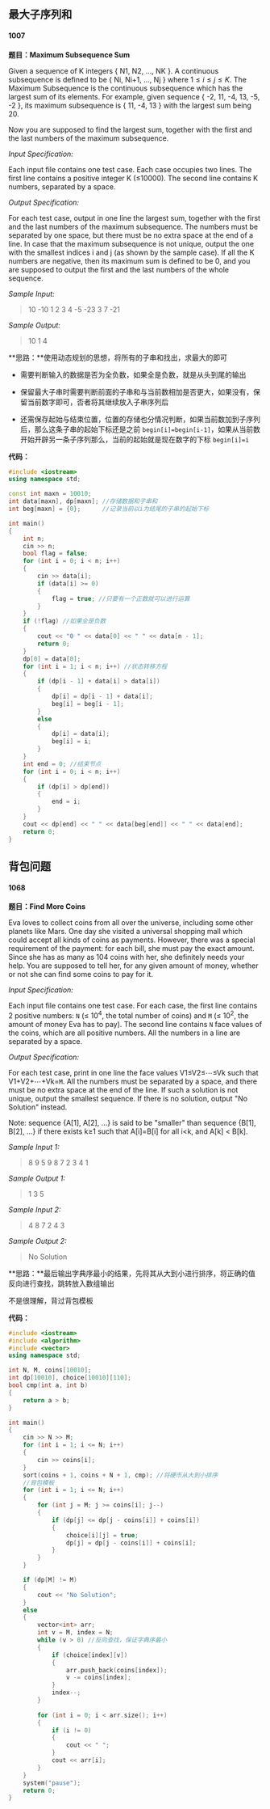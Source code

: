 ## 最大子序列和

#### 1007

**题目：Maximum Subsequence Sum**

Given a sequence of K integers { N1, N2, ..., NK }. A continuous subsequence is defined to be { Ni, Ni+1, ..., Nj } where $1≤i≤j≤K$. The Maximum Subsequence is the continuous subsequence which has the largest sum of its elements. For example, given sequence { -2, 11, -4, 13, -5, -2 }, its maximum subsequence is { 11, -4, 13 } with the largest sum being 20.

Now you are supposed to find the largest sum, together with the first and the last numbers of the maximum subsequence.

*Input Specification:*

Each input file contains one test case. Each case occupies two lines. The first line contains a positive integer K (≤10000). The second line contains K numbers, separated by a space.

*Output Specification:*

For each test case, output in one line the largest sum, together with the first and the last numbers of the maximum subsequence. The numbers must be separated by one space, but there must be no extra space at the end of a line. In case that the maximum subsequence is not unique, output the one with the smallest indices i and j (as shown by the sample case). If all the K numbers are negative, then its maximum sum is defined to be 0, and you are supposed to output the first and the last numbers of the whole sequence.

*Sample Input:*

> 10
-10 1 2 3 4 -5 -23 3 7 -21

*Sample Output:*

> 10 1 4

**思路：**使用动态规划的思想，将所有的子串和找出，求最大的即可

- 需要判断输入的数据是否为全负数，如果全是负数，就是从头到尾的输出

- 保留最大子串时需要判断前面的子串和与当前数相加是否更大，如果没有，保留当前数字即可，否者将其继续放入子串序列后

- 还需保存起始与结束位置，位置的存储也分情况判断，如果当前数加到子序列后，那么这条子串的起始下标还是之前 `begin[i]=begin[i-1]`，如果从当前数开始开辟另一条子序列那么，当前的起始就是现在数字的下标 `begin[i]=i`

**代码：**

```C++
#include <iostream>
using namespace std;

const int maxn = 10010;
int data[maxn], dp[maxn]; //存储数据和子串和
int beg[maxn] = {0};      //记录当前以i为结尾的子串的起始下标

int main()
{
    int n;
    cin >> n;
    bool flag = false;
    for (int i = 0; i < n; i++)
    {
        cin >> data[i];
        if (data[i] >= 0)
        {
            flag = true; //只要有一个正数就可以进行运算
        }
    }
    if (!flag) //如果全是负数
    {
        cout << "0 " << data[0] << " " << data[n - 1];
        return 0;
    }
    dp[0] = data[0];
    for (int i = 1; i < n; i++) //状态转移方程
    {
        if (dp[i - 1] + data[i] > data[i])
        {
            dp[i] = dp[i - 1] + data[i];
            beg[i] = beg[i - 1];
        }
        else
        {
            dp[i] = data[i];
            beg[i] = i;
        }
    }
    int end = 0; //结束节点
    for (int i = 0; i < n; i++)
    {
        if (dp[i] > dp[end])
        {
            end = i;
        }
    }
    cout << dp[end] << " " << data[beg[end]] << " " << data[end];
    return 0;
}
```

## 背包问题

#### 1068

**题目：Find More Coins**

Eva loves to collect coins from all over the universe, including some other planets like Mars. One day she visited a universal shopping mall which could accept all kinds of coins as payments. However, there was a special requirement of the payment: for each bill, she must pay the exact amount. Since she has as many as 104 coins with her, she definitely needs your help. You are supposed to tell her, for any given amount of money, whether or not she can find some coins to pay for it.

*Input Specification:*

Each input file contains one test case. For each case, the first line contains 2 positive numbers: `N` (≤ $10^4$, the total number of coins) and `M` (≤ $10^2$, the amount of money Eva has to pay). The second line contains `N` face values of the coins, which are all positive numbers. All the numbers in a line are separated by a space.

*Output Specification:*

For each test case, print in one line the face values V1≤V2≤⋯≤Vk such that V1+V2+⋯+Vk=`M`. All the numbers must be separated by a space, and there must be no extra space at the end of the line. If such a solution is not unique, output the smallest sequence. If there is no solution, output "No Solution" instead.

Note: sequence {A[1], A[2], ...} is said to be "smaller" than sequence {B[1], B[2], ...} if there exists k≥1 such that A[i]=B[i] for all i<k, and A[k] < B[k].

*Sample Input 1:*

> 8 9
5 9 8 7 2 3 4 1

*Sample Output 1:*

> 1 3 5

*Sample Input 2:*

> 4 8
7 2 4 3

*Sample Output 2:*

> No Solution

**思路：**最后输出字典序最小的结果，先将其从大到小进行排序，将正确的值反向进行查找，跳转放入数组输出

不是很理解，背过背包模板

**代码：**

```C++
#include <iostream>
#include <algorithm>
#include <vector>
using namespace std;

int N, M, coins[10010];
int dp[10010], choice[10010][110];
bool cmp(int a, int b)
{
    return a > b;
}

int main()
{
    cin >> N >> M;
    for (int i = 1; i <= N; i++)
    {
        cin >> coins[i];
    }
    sort(coins + 1, coins + N + 1, cmp); //将硬币从大到小排序
    //背包模板
    for (int i = 1; i <= N; i++)
    {
        for (int j = M; j >= coins[i]; j--)
        {
            if (dp[j] <= dp[j - coins[i]] + coins[i])
            {
                choice[i][j] = true;
                dp[j] = dp[j - coins[i]] + coins[i];
            }
        }
    }

    if (dp[M] != M)
    {
        cout << "No Solution";
    }
    else
    {
        vector<int> arr;
        int v = M, index = N;
        while (v > 0) //反向查找，保证字典序最小
        {
            if (choice[index][v])
            {
                arr.push_back(coins[index]);
                v -= coins[index];
            }
            index--;
        }
        
        for (int i = 0; i < arr.size(); i++)
        {
            if (i != 0)
            {
                cout << " ";
            }
            cout << arr[i];
        }
    }
    system("pause");
    return 0;
}
```